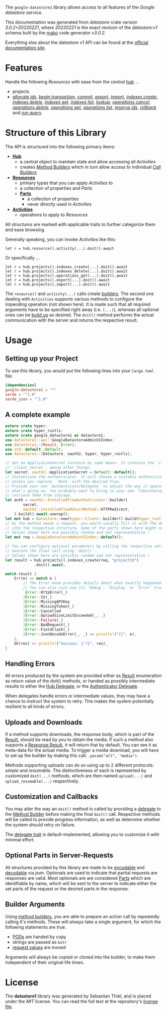 <!---
DO NOT EDIT !
This file was generated automatically from 'src/mako/api/README.md.mako'
DO NOT EDIT !
-->
The `google-datastore1` library allows access to all features of the *Google datastore* service.

This documentation was generated from *datastore* crate version *3.0.2+20220221*, where *20220221* is the exact revision of the *datastore:v1* schema built by the [mako](http://www.makotemplates.org/) code generator *v3.0.2*.

Everything else about the *datastore* *v1* API can be found at the
[official documentation site](https://cloud.google.com/datastore/).
# Features

Handle the following *Resources* with ease from the central [hub](https://docs.rs/google-datastore1/3.0.2+20220221/google_datastore1/Datastore) ... 

* projects
 * [*allocate ids*](https://docs.rs/google-datastore1/3.0.2+20220221/google_datastore1/api::ProjectAllocateIdCall), [*begin transaction*](https://docs.rs/google-datastore1/3.0.2+20220221/google_datastore1/api::ProjectBeginTransactionCall), [*commit*](https://docs.rs/google-datastore1/3.0.2+20220221/google_datastore1/api::ProjectCommitCall), [*export*](https://docs.rs/google-datastore1/3.0.2+20220221/google_datastore1/api::ProjectExportCall), [*import*](https://docs.rs/google-datastore1/3.0.2+20220221/google_datastore1/api::ProjectImportCall), [*indexes create*](https://docs.rs/google-datastore1/3.0.2+20220221/google_datastore1/api::ProjectIndexeCreateCall), [*indexes delete*](https://docs.rs/google-datastore1/3.0.2+20220221/google_datastore1/api::ProjectIndexeDeleteCall), [*indexes get*](https://docs.rs/google-datastore1/3.0.2+20220221/google_datastore1/api::ProjectIndexeGetCall), [*indexes list*](https://docs.rs/google-datastore1/3.0.2+20220221/google_datastore1/api::ProjectIndexeListCall), [*lookup*](https://docs.rs/google-datastore1/3.0.2+20220221/google_datastore1/api::ProjectLookupCall), [*operations cancel*](https://docs.rs/google-datastore1/3.0.2+20220221/google_datastore1/api::ProjectOperationCancelCall), [*operations delete*](https://docs.rs/google-datastore1/3.0.2+20220221/google_datastore1/api::ProjectOperationDeleteCall), [*operations get*](https://docs.rs/google-datastore1/3.0.2+20220221/google_datastore1/api::ProjectOperationGetCall), [*operations list*](https://docs.rs/google-datastore1/3.0.2+20220221/google_datastore1/api::ProjectOperationListCall), [*reserve ids*](https://docs.rs/google-datastore1/3.0.2+20220221/google_datastore1/api::ProjectReserveIdCall), [*rollback*](https://docs.rs/google-datastore1/3.0.2+20220221/google_datastore1/api::ProjectRollbackCall) and [*run query*](https://docs.rs/google-datastore1/3.0.2+20220221/google_datastore1/api::ProjectRunQueryCall)




# Structure of this Library

The API is structured into the following primary items:

* **[Hub](https://docs.rs/google-datastore1/3.0.2+20220221/google_datastore1/Datastore)**
    * a central object to maintain state and allow accessing all *Activities*
    * creates [*Method Builders*](https://docs.rs/google-datastore1/3.0.2+20220221/google_datastore1/client::MethodsBuilder) which in turn
      allow access to individual [*Call Builders*](https://docs.rs/google-datastore1/3.0.2+20220221/google_datastore1/client::CallBuilder)
* **[Resources](https://docs.rs/google-datastore1/3.0.2+20220221/google_datastore1/client::Resource)**
    * primary types that you can apply *Activities* to
    * a collection of properties and *Parts*
    * **[Parts](https://docs.rs/google-datastore1/3.0.2+20220221/google_datastore1/client::Part)**
        * a collection of properties
        * never directly used in *Activities*
* **[Activities](https://docs.rs/google-datastore1/3.0.2+20220221/google_datastore1/client::CallBuilder)**
    * operations to apply to *Resources*

All *structures* are marked with applicable traits to further categorize them and ease browsing.

Generally speaking, you can invoke *Activities* like this:

```Rust,ignore
let r = hub.resource().activity(...).doit().await
```

Or specifically ...

```ignore
let r = hub.projects().indexes_create(...).doit().await
let r = hub.projects().indexes_delete(...).doit().await
let r = hub.projects().operations_get(...).doit().await
let r = hub.projects().export(...).doit().await
let r = hub.projects().import(...).doit().await
```

The `resource()` and `activity(...)` calls create [builders][builder-pattern]. The second one dealing with `Activities` 
supports various methods to configure the impending operation (not shown here). It is made such that all required arguments have to be 
specified right away (i.e. `(...)`), whereas all optional ones can be [build up][builder-pattern] as desired.
The `doit()` method performs the actual communication with the server and returns the respective result.

# Usage

## Setting up your Project

To use this library, you would put the following lines into your `Cargo.toml` file:

```toml
[dependencies]
google-datastore1 = "*"
serde = "^1.0"
serde_json = "^1.0"
```

## A complete example

```Rust
extern crate hyper;
extern crate hyper_rustls;
extern crate google_datastore1 as datastore1;
use datastore1::api::GoogleDatastoreAdminV1Index;
use datastore1::{Result, Error};
use std::default::Default;
use datastore1::{Datastore, oauth2, hyper, hyper_rustls};

// Get an ApplicationSecret instance by some means. It contains the `client_id` and 
// `client_secret`, among other things.
let secret: oauth2::ApplicationSecret = Default::default();
// Instantiate the authenticator. It will choose a suitable authentication flow for you, 
// unless you replace  `None` with the desired Flow.
// Provide your own `AuthenticatorDelegate` to adjust the way it operates and get feedback about 
// what's going on. You probably want to bring in your own `TokenStorage` to persist tokens and
// retrieve them from storage.
let auth = oauth2::InstalledFlowAuthenticator::builder(
        secret,
        oauth2::InstalledFlowReturnMethod::HTTPRedirect,
    ).build().await.unwrap();
let mut hub = Datastore::new(hyper::Client::builder().build(hyper_rustls::HttpsConnector::with_native_roots().https_or_http().enable_http1().enable_http2().build()), auth);
// As the method needs a request, you would usually fill it with the desired information
// into the respective structure. Some of the parts shown here might not be applicable !
// Values shown here are possibly random and not representative !
let mut req = GoogleDatastoreAdminV1Index::default();

// You can configure optional parameters by calling the respective setters at will, and
// execute the final call using `doit()`.
// Values shown here are possibly random and not representative !
let result = hub.projects().indexes_create(req, "projectId")
             .doit().await;

match result {
    Err(e) => match e {
        // The Error enum provides details about what exactly happened.
        // You can also just use its `Debug`, `Display` or `Error` traits
         Error::HttpError(_)
        |Error::Io(_)
        |Error::MissingAPIKey
        |Error::MissingToken(_)
        |Error::Cancelled
        |Error::UploadSizeLimitExceeded(_, _)
        |Error::Failure(_)
        |Error::BadRequest(_)
        |Error::FieldClash(_)
        |Error::JsonDecodeError(_, _) => println!("{}", e),
    },
    Ok(res) => println!("Success: {:?}", res),
}

```
## Handling Errors

All errors produced by the system are provided either as [Result](https://docs.rs/google-datastore1/3.0.2+20220221/google_datastore1/client::Result) enumeration as return value of
the doit() methods, or handed as possibly intermediate results to either the 
[Hub Delegate](https://docs.rs/google-datastore1/3.0.2+20220221/google_datastore1/client::Delegate), or the [Authenticator Delegate](https://docs.rs/yup-oauth2/*/yup_oauth2/trait.AuthenticatorDelegate.html).

When delegates handle errors or intermediate values, they may have a chance to instruct the system to retry. This 
makes the system potentially resilient to all kinds of errors.

## Uploads and Downloads
If a method supports downloads, the response body, which is part of the [Result](https://docs.rs/google-datastore1/3.0.2+20220221/google_datastore1/client::Result), should be
read by you to obtain the media.
If such a method also supports a [Response Result](https://docs.rs/google-datastore1/3.0.2+20220221/google_datastore1/client::ResponseResult), it will return that by default.
You can see it as meta-data for the actual media. To trigger a media download, you will have to set up the builder by making
this call: `.param("alt", "media")`.

Methods supporting uploads can do so using up to 2 different protocols: 
*simple* and *resumable*. The distinctiveness of each is represented by customized 
`doit(...)` methods, which are then named `upload(...)` and `upload_resumable(...)` respectively.

## Customization and Callbacks

You may alter the way an `doit()` method is called by providing a [delegate](https://docs.rs/google-datastore1/3.0.2+20220221/google_datastore1/client::Delegate) to the 
[Method Builder](https://docs.rs/google-datastore1/3.0.2+20220221/google_datastore1/client::CallBuilder) before making the final `doit()` call. 
Respective methods will be called to provide progress information, as well as determine whether the system should 
retry on failure.

The [delegate trait](https://docs.rs/google-datastore1/3.0.2+20220221/google_datastore1/client::Delegate) is default-implemented, allowing you to customize it with minimal effort.

## Optional Parts in Server-Requests

All structures provided by this library are made to be [encodable](https://docs.rs/google-datastore1/3.0.2+20220221/google_datastore1/client::RequestValue) and 
[decodable](https://docs.rs/google-datastore1/3.0.2+20220221/google_datastore1/client::ResponseResult) via *json*. Optionals are used to indicate that partial requests are responses 
are valid.
Most optionals are are considered [Parts](https://docs.rs/google-datastore1/3.0.2+20220221/google_datastore1/client::Part) which are identifiable by name, which will be sent to 
the server to indicate either the set parts of the request or the desired parts in the response.

## Builder Arguments

Using [method builders](https://docs.rs/google-datastore1/3.0.2+20220221/google_datastore1/client::CallBuilder), you are able to prepare an action call by repeatedly calling it's methods.
These will always take a single argument, for which the following statements are true.

* [PODs][wiki-pod] are handed by copy
* strings are passed as `&str`
* [request values](https://docs.rs/google-datastore1/3.0.2+20220221/google_datastore1/client::RequestValue) are moved

Arguments will always be copied or cloned into the builder, to make them independent of their original life times.

[wiki-pod]: http://en.wikipedia.org/wiki/Plain_old_data_structure
[builder-pattern]: http://en.wikipedia.org/wiki/Builder_pattern
[google-go-api]: https://github.com/google/google-api-go-client

# License
The **datastore1** library was generated by Sebastian Thiel, and is placed 
under the *MIT* license.
You can read the full text at the repository's [license file][repo-license].

[repo-license]: https://github.com/Byron/google-apis-rsblob/main/LICENSE.md

